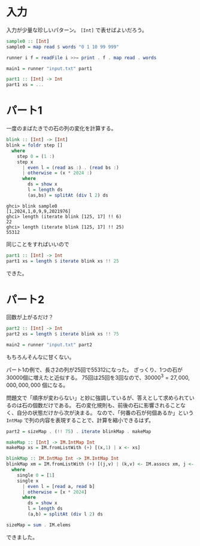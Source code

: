 # 入力

入力が少量な珍しいパターン。
`[Int]` で表せばよいだろう。

```haskell
sample0 :: [Int]
sample0 = map read $ words "0 1 10 99 999"

runner i f = readFile i >>= print . f . map read . words

main1 = runner "input.txt" part1

part1 :: [Int] -> Int
part1 xs = ...
```

# パート1

一度のまばたきでの石の列の変化を計算する。

```haskell
blink :: [Int] -> [Int]
blink = foldr step []
  where
    step 0 = (1 :)
    step x
      | even l = (read as :) . (read bs :)
      | otherwise = (x * 2024 :)
      where
        ds = show x
        l = length ds
        (as,bs) = splitAt (div l 2) ds
```

```
ghci> blink sample0
[1,2024,1,0,9,9,2021976]
ghci> length (iterate blink [125, 17] !! 6)
22
ghci> length (iterate blink [125, 17] !! 25)
55312
```

同じことをすればいいので

```haskell
part1 :: [Int] -> Int
part1 xs = length $ iterate blink xs !! 25
```

できた。

# パート2

回数が上がるだけ？

```haskell
part2 :: [Int] -> Int
part2 xs = length $ iterate blink xs !! 75

main2 = runner "input.txt" part2
```

もちろんそんなに甘くない。

パート1の例で、長さ2の列が25回で55312になった。
ざっくり、1つの石が30000個に増えたと近似する。
75回は25回を3回なので、$30000 ^ 3 = 27,000,000,000,000$ 個になる。

問題文で「順序が変わらない」と妙に強調しているが、答えとして求められているのは石の個数だけである。
石の変化規則も、前後の石に影響されることなく、自分の状態だけから次が決まる。
なので、「何番の石が何個あるか」という `IntMap` で列の内容を表現することで、計算を縮小できるはず。

```haskell
part2 = sizeMap . (!! 75) . iterate blinkMap . makeMap

makeMap :: [Int] -> IM.IntMap Int
makeMap xs = IM.fromListWith (+) [(x,1) | x <- xs]

blinkMap :: IM.IntMap Int -> IM.IntMap Int
blinkMap xm = IM.fromListWith (+) [(j,v) | (k,v) <- IM.assocs xm, j <- single k]
  where
    single 0 = [1]
    single x
      | even l = [read a, read b]
      | otherwise = [x * 2024]
      where
        ds = show x
        l = length ds
        (a,b) = splitAt (div l 2) ds

sizeMap = sum . IM.elems
```

できました。
